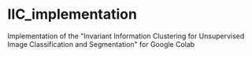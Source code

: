 # IIC_implementation
Implementation of the "Invariant Information Clustering for Unsupervised Image Classification and Segmentation" for Google Colab
